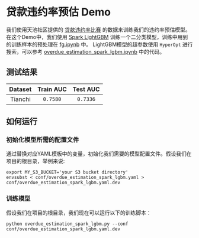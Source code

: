 # 贷款违约率预估 Demo
我们使用天池社区提供的 [贷款违约率比赛](https://tianchi.aliyun.com/competition/entrance/531830/information) 的数据来训练我们的违约率预估模型。在这个Demo中，我们使用 [Spark LightGBM](https://microsoft.github.io/SynapseML/) 训练一个二分类模型，训练中用到的训练样本的预处理在 [fg.ipynb](../../dataset/tianchi_loan/fg.ipynb) 中。 LightGBM模型的超参数使用 `HyperOpt` 进行搜索，可以参考  [overdue_estimation_spark_lgbm.ipynb](./notebooks/overdue_estimation_spark_lgbm.ipynb) 中的代码。

## 测试结果

|    Dataset    | Train AUC | Test AUC |
|:-------------:|:----------:|:--------:|
| Tianchi |  `0.7580`  | `0.7336` |

## 如何运行
### 初始化模型所需的配置文件
通过替换对应YAML模板中的变量，初始化我们需要的模型配置文件。假设我们在项目的根目录，举例来说:

```shell
export MY_S3_BUCKET='your S3 bucket directory'
envsubst < conf/overdue_estimation_spark_lgbm.yaml > conf/overdue_estimation_spark_lgbm.yaml.dev
```

### 训练模型
假设我们在项目的根目录，我们现在可以运行以下的训练脚本：
```shell
python overdue_estimation_spark_lgbm.py --conf conf/overdue_estimation_spark_lgbm.yaml.dev
```
